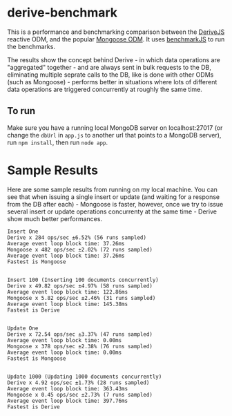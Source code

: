 # derive-benchmark
This is a performance and benchmarking comparison between the [DeriveJS](https://www.npmjs.com/package/derivejs) reactive ODM, and the popular [Mongoose ODM](https://www.npmjs.com/package/mongoose). It uses [benchmarkJS](https://benchmarkjs.com/) to run the benchmarks.

The results show the concept behind Derive - in which data operations are "aggregated" together - and are always sent in bulk requests to the DB, eliminating 
multiple seprate calls to the DB, like is done with other ODMs (such as Mongoose) - performs better in situations where lots of different data operations are 
triggered concurrently at roughly the same time.

## To run
Make sure you have a running local MongoDB server on localhost:27017 (or change the `dbUrl` in `app.js` to another url that points to a MongoDB server), <br>
run `npm install`, then run `node app`.

# Sample Results
Here are some sample results from running on my local machine. You can see that when issuing a single insert or update (and waiting for a response from the DB after each) - Mongoose is faster, however, once we try to issue several insert or update operations concurrenty at the same time - Derive show much better performances.

```
Insert One
Derive x 284 ops/sec ±6.52% (56 runs sampled)
Average event loop block time: 37.26ms
Mongoose x 482 ops/sec ±2.02% (72 runs sampled)
Average event loop block time: 37.26ms
Fastest is Mongoose


Insert 100 (Inserting 100 documents concurrently)
Derive x 49.82 ops/sec ±4.97% (58 runs sampled)
Average event loop block time: 122.86ms
Mongoose x 5.82 ops/sec ±2.46% (31 runs sampled)
Average event loop block time: 145.38ms
Fastest is Derive


Update One
Derive x 72.54 ops/sec ±3.37% (47 runs sampled)
Average event loop block time: 0.00ms
Mongoose x 378 ops/sec ±2.38% (76 runs sampled)
Average event loop block time: 0.00ms
Fastest is Mongoose


Update 1000 (Updating 1000 documents concurrently)
Derive x 4.92 ops/sec ±1.73% (28 runs sampled)
Average event loop block time: 363.43ms
Mongoose x 0.45 ops/sec ±2.73% (7 runs sampled)
Average event loop block time: 397.76ms
Fastest is Derive
```

